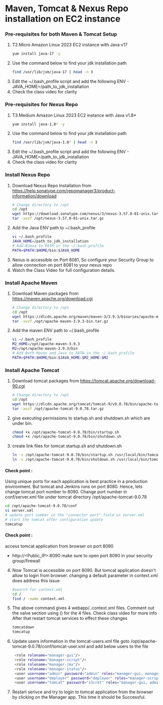 # Maven, Tomcat & Nexus Repo installation on EC2 instance

### Pre-requisites for both Maven & Tomcat Setup
1. T2.Micro Amazon Linux 2023 EC2 instance with Java v17
   ```sh
   yum install java-17 -y 
   ``` 
2. Use the command below to find your jdk installation path
   ```sh 
   find /usr/lib/jvm/java-17 | head -n 3
   ```
3. Edit the ~/.bash_profile script and add the following ENV - JAVA_HOME=/path_to_jdk_installation
4. Check the class video for clarity

### Pre-requisites for Nexus Repo

1. T3.Medium Amazon Linux 2023 EC2 instance with Java v1.8* 
   ```sh
   yum install java-1.8* -y
   ```
2. Use the command below to find your jdk installation path
   ```sh
   find /usr/lib/jvm/java-1.8* | head -n 3 
   ```
3. Edit the ~/.bash_profile script and add the following ENV - JAVA_HOME=/path_to_jdk_installation
4. Check the class video for clarity

### Install Nexus Repo
1. Download Nexus Repo Installation from https://help.sonatype.com/repomanager3/product-information/download
   ```sh
   # Change directory to /opt
   cd /opt
   wget https://download.sonatype.com/nexus/3/nexus-3.57.0-01-unix.tar.gz
   tar -xvzf /opt/nexus-3.57.0-01-unix.tar.gz
   ```
2. Add the Java ENV path to ~/.bash_profile
    ```sh
    vi ~/.bash_profile
    JAVA_HOME=/path_to_jdk_installation
    # Add BJava to PATH in the ~/.bash_profile
    PATH=$PATH:$HOME/bin:$JAVA_HOME
    ```
3. Nexus is accessible on Port 8081, So configure your Security Group to allow connection on port 8081 to your nexus repo
4. Watch the Class Video for full configuration details.

### Install Apache Maven
1. Download Maven packages from https://maven.apache.org/download.cgi
    ```sh
    # Change directory to /opt
    cd /opt
    wget https://dlcdn.apache.org/maven/maven-3/3.9.3/binaries/apache-maven-3.9.3-bin.tar.gz
    tar -xvzf /opt/apache-maven-3.9.3-bin.tar.gz
    ```
2. Add the maven ENV path to ~/.bash_profile
    ```sh
    vi ~/.bash_profile
    M2_HOME=/opt/apache-maven-3.9.3
    M2=/opt/apache-maven-3.9.3/bin
    # Add Both Maven and Java to PATH in the ~/.bash_profile
    PATH=$PATH:$HOME/bin:$JAVA_HOME:$M2_HOME:$M2
    ```
### Install Apache Tomcat
1. Download tomcat packages from  https://tomcat.apache.org/download-90.cgi
   ```sh 
   # Change directory to /opt
   cd /opt
   wget https://dlcdn.apache.org/tomcat/tomcat-9/v9.0.78/bin/apache-tomcat-9.0.78.tar.gz
   tar -xvzf /opt/apache-tomcat-9.0.78.tar.gz
   ```
2. give executing permissions to startup.sh and shutdown.sh which are under bin. 
   ```sh
   chmod +x /opt/apache-tomcat-9.0.78/bin/startup.sh
   chmod +x /opt/apache-tomcat-9.0.78/bin/shutdown.sh
   ```

3. create link files for tomcat startup.sh and shutdown.sh 
   ```sh
   ln -s /opt/apache-tomcat-9.0.78/bin/startup.sh /usr/local/bin/tomcatup
   ln -s /opt/apache-tomcat-9.0.78/bin/shutdown.sh /usr/local/bin/tomcatdown
   ```
#### Check point :
Using unique ports for each application is best practice in a production environment. But tomcat and Jenkins runs on port 8080. Hence, lets change tomcat port number to 8090. Change port number in conf/server.xml file under tomcat directory /opt/apache-tomcat-9.0.78

   ```sh
 cd /opt/apache-tomcat-9.0.78/conf
 vi server.xml
# update port number in the "connecter port" field in server.xml
# start the tomcat after configuration update
tomcatup
   ```
#### Check point :
access tomcat application from browser on port 8090
 - http://<Public_IP>:8090
make sure to open port 8090 in your security group/firewall

4. Now Tomcat is accessible on port 8090. But tomcat application doesn't  allow to login from browser. changing a default parameter in context.xml does address this issue
   ```sh
   #search for context.xml
   cd /
   find / -name context.xml
   ```
5. The above command gives 4 webapp/..context.xml files. Comment out the valve section using (<!-- & -->) for the 4 files. Check class video for more info
   After that restart tomcat services to effect these changes
   ```sh 
   tomcatdown
   tomcatup
   ```
6. Update users information in the tomcat-users.xml file goto /opt/apache-tomcat-9.0.78/conf/tomcat-user.xml and add below users to the file
   ```sh
	<role rolename="manager-gui"/>
	<role rolename="manager-script"/>
	<role rolename="manager-jmx"/>
	<role rolename="manager-status"/>
	<user username="admin" password="admin" roles="manager-gui, manager-script, manager-jmx, manager-status"/>
	<user username="deployer" password="deployer" roles="manager-script"/>
	<user username="tomcat" password="s3cret" roles="manager-gui, admin-gui"/>
   ```
7. Restart serivce and try to login to tomcat application from the browser by clicking on the Manager app. This time it should be Successful.
